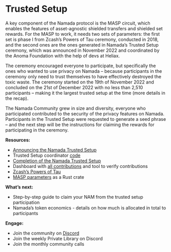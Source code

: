 # Trusted Setup

A key component of the Namada protocol is the MASP circuit, which enables the features of asset-agnostic shielded transfers and shielded set rewards. For the MASP to work, it needs two sets of parameters: the first set is phase I from Zcash’s Powers of Tau ceremony, conducted in 2018, and the second ones are the ones generated in Namada’s Trusted Setup ceremony, which was announced in November 2022 and coordinated by the Anoma Foundation with the help of devs at Heliax.

The ceremony encouraged everyone to participate, but specifically the ones who wanted to use privacy on Namada – because participants in the ceremony only need to trust themselves to have effectively destroyed the toxic waste. The ceremony started on the 19th of November 2022 and concluded on the 21st of December 2022 with no less than 2,510 participants – making it the largest trusted setup at the time (more details in the recap).

The Namada Community grew in size and diversity, everyone who participated contributed to the security of the privacy features on Namada. Participants in the Trusted Setup were requested to generate a seed phrase – and the next step will be the instructions for claiming the rewards for participating in the ceremony.

**Resources:**

- [Announcing the Namada Trusted Setup](https://namada.net/blog/announcing-the-namada-trusted-setup-ceremony)
- Trusted Setup coordinator [code](https://github.com/anoma/namada-trusted-setup)
- [Completion of the Namada Trusted Setup](https://namada.net/blog/completion-of-the-namada-trusted-setup)
- Dashboard with [all contributions](https://namada.net/trusted-setup) and tool to verify contributions
- [Zcash’s Powers of Tau](https://github.com/ZcashFoundation/powersoftau-attestations/)
- [MASP parameters](https://github.com/anoma/namada-masp-params) as a Rust crate

**What’s next:**

- Step-by-step guide to claim your NAM from the trusted setup participation
- Namada’s token economics - details on how much is allocated in total to participants

**Engage:**

- Join the community on [Discord](https://discord.gg/namada)
- Join the weekly Private Library on Discord
- Join the monthly community calls
